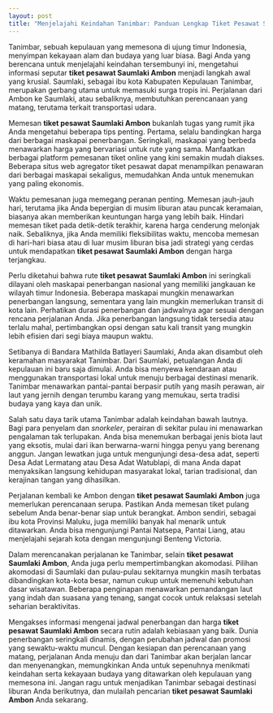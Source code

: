 ```yaml
---
layout: post
title: "Menjelajahi Keindahan Tanimbar: Panduan Lengkap Tiket Pesawat Saumlaki Ambon"
---
```


Tanimbar, sebuah kepulauan yang memesona di ujung timur Indonesia, menyimpan kekayaan alam dan budaya yang luar biasa. Bagi Anda yang berencana untuk menjelajahi keindahan tersembunyi ini, mengetahui informasi seputar **tiket pesawat Saumlaki Ambon** menjadi langkah awal yang krusial. Saumlaki, sebagai ibu kota Kabupaten Kepulauan Tanimbar, merupakan gerbang utama untuk memasuki surga tropis ini. Perjalanan dari Ambon ke Saumlaki, atau sebaliknya, membutuhkan perencanaan yang matang, terutama terkait transportasi udara.

Memesan **tiket pesawat Saumlaki Ambon** bukanlah tugas yang rumit jika Anda mengetahui beberapa tips penting. Pertama, selalu bandingkan harga dari berbagai maskapai penerbangan. Seringkali, maskapai yang berbeda menawarkan harga yang bervariasi untuk rute yang sama. Manfaatkan berbagai platform pemesanan tiket online yang kini semakin mudah diakses. Beberapa situs web agregator tiket pesawat dapat menampilkan penawaran dari berbagai maskapai sekaligus, memudahkan Anda untuk menemukan yang paling ekonomis.

Waktu pemesanan juga memegang peranan penting. Memesan jauh-jauh hari, terutama jika Anda bepergian di musim liburan atau puncak keramaian, biasanya akan memberikan keuntungan harga yang lebih baik. Hindari memesan tiket pada detik-detik terakhir, karena harga cenderung melonjak naik. Sebaliknya, jika Anda memiliki fleksibilitas waktu, mencoba memesan di hari-hari biasa atau di luar musim liburan bisa jadi strategi yang cerdas untuk mendapatkan **tiket pesawat Saumlaki Ambon** dengan harga terjangkau.

Perlu diketahui bahwa rute **tiket pesawat Saumlaki Ambon** ini seringkali dilayani oleh maskapai penerbangan nasional yang memiliki jangkauan ke wilayah timur Indonesia. Beberapa maskapai mungkin menawarkan penerbangan langsung, sementara yang lain mungkin memerlukan transit di kota lain. Perhatikan durasi penerbangan dan jadwalnya agar sesuai dengan rencana perjalanan Anda. Jika penerbangan langsung tidak tersedia atau terlalu mahal, pertimbangkan opsi dengan satu kali transit yang mungkin lebih efisien dari segi biaya maupun waktu.

Setibanya di Bandara Mathilda Batlayeri Saumlaki, Anda akan disambut oleh keramahan masyarakat Tanimbar. Dari Saumlaki, petualangan Anda di kepulauan ini baru saja dimulai. Anda bisa menyewa kendaraan atau menggunakan transportasi lokal untuk menuju berbagai destinasi menarik. Tanimbar menawarkan pantai-pantai berpasir putih yang masih perawan, air laut yang jernih dengan terumbu karang yang memukau, serta tradisi budaya yang kaya dan unik.

Salah satu daya tarik utama Tanimbar adalah keindahan bawah lautnya. Bagi para penyelam dan _snorkeler_, perairan di sekitar pulau ini menawarkan pengalaman tak terlupakan. Anda bisa menemukan berbagai jenis biota laut yang eksotis, mulai dari ikan berwarna-warni hingga penyu yang berenang anggun. Jangan lewatkan juga untuk mengunjungi desa-desa adat, seperti Desa Adat Lermatang atau Desa Adat Watublapi, di mana Anda dapat menyaksikan langsung kehidupan masyarakat lokal, tarian tradisional, dan kerajinan tangan yang dihasilkan.

Perjalanan kembali ke Ambon dengan **tiket pesawat Saumlaki Ambon** juga memerlukan perencanaan serupa. Pastikan Anda memesan tiket pulang sebelum Anda benar-benar siap untuk berangkat. Ambon sendiri, sebagai ibu kota Provinsi Maluku, juga memiliki banyak hal menarik untuk ditawarkan. Anda bisa mengunjungi Pantai Natsepa, Pantai Liang, atau menjelajahi sejarah kota dengan mengunjungi Benteng Victoria.

Dalam merencanakan perjalanan ke Tanimbar, selain **tiket pesawat Saumlaki Ambon**, Anda juga perlu mempertimbangkan akomodasi. Pilihan akomodasi di Saumlaki dan pulau-pulau sekitarnya mungkin masih terbatas dibandingkan kota-kota besar, namun cukup untuk memenuhi kebutuhan dasar wisatawan. Beberapa penginapan menawarkan pemandangan laut yang indah dan suasana yang tenang, sangat cocok untuk relaksasi setelah seharian beraktivitas.

Mengakses informasi mengenai jadwal penerbangan dan harga **tiket pesawat Saumlaki Ambon** secara rutin adalah kebiasaan yang baik. Dunia penerbangan seringkali dinamis, dengan perubahan jadwal dan promosi yang sewaktu-waktu muncul. Dengan kesiapan dan perencanaan yang matang, perjalanan Anda menuju dan dari Tanimbar akan berjalan lancar dan menyenangkan, memungkinkan Anda untuk sepenuhnya menikmati keindahan serta kekayaan budaya yang ditawarkan oleh kepulauan yang memesona ini. Jangan ragu untuk menjadikan Tanimbar sebagai destinasi liburan Anda berikutnya, dan mulailah pencarian **tiket pesawat Saumlaki Ambon** Anda sekarang.

